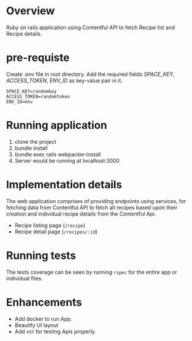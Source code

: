 # Overview
Ruby on rails application using Contentful API to fetch Recipe list and Recipe details.

# pre-requiste
Create .env file in root directory. Add the required fields *SPACE_KEY*, *ACCESS_TOKEN*, *ENV_ID* as key-value pair in it.

```
SPACE_KEY=randomkey
ACCESS_TOKEN=randomtoken
ENV_ID=env
```
# Running application
1. clone the project
2. bundle install
3. bundle exec rails webpacker:install
4. Server would be running at localhost:3000

# Implementation details
The web application comprises  of providing endpoints using services, for fetching data from Contentful API to fetch all recipes based upon their creation and individual 
recipe details from the Contentful Api.
 - Recipe listing page (`/recipe`)
 - Recipe detail page (`/recipes/:id`)


# Running tests
The tests coverage can be seen by running `rspec` for the entire app or individual files.

# Enhancements
- Add docker to run App.
- Beautify UI layout
- Add vcr for testing Apis properly.
